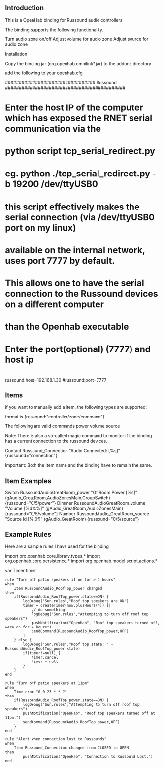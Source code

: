## Introduction

This is a OpenHab binding for Russound audio controllers

The binding supports the following functionality.

Turn audio zone on/off
Adjust volume for audio zone
Adjust source for audio zone

Installation

Copy the binding jar (org.openhab.omnilink*.jar) to the addons directory

add the following to your openhab.cfg

################################# Russound ############################################
# Enter the host IP of the computer which has exposed the RNET serial communication via the 
# python script tcp_serial_redirect.py
# eg. python ./tcp_serial_redirect.py -b 19200 /dev/ttyUSB0 
# this script effectively makes the serial connection (via /dev/ttyUSB0 port on my linux)
# available on the internal network, uses port 7777 by default.
# This allows one to have the serial connection to the Russound devices on a different computer
# than the Openhab executable

# Enter the port(optional) (7777) and host ip 
#
russound:host=192.168.1.30
#russound:port=7777


## Items

if you want to manually add a item, the following types are supported:

format is {russound:"controller/zone/command"}

The following are valid commands
power
volume
source

Note: There is also a so-called magic command to monitor if the binding
      has a current connection to the russound devices.

Contact	Russound_Connection	"Audio Connected: [%s]" {russound="connection"}

Important:  Both the Item name and the binding have to remain the same.


## Item Examples

Switch RussoundAudioGreatRoom_power "Gt Room Power [%s]" 	(gAudio_GreatRoom,AudioZonesMain,GroupSwitch)	{russound="0/5/power"}
Dimmer RussoundAudioGreatRoom_volume	"Volume [%d%%]"	(gAudio_GreatRoom,AudioZonesMain)	{russound="0/5/volume"}
Number RussoundAudio_GreatRoom_source "Source Id [%.0f]"	(gAudio_GreatRoom)	{russound="0/5/source"}

## Example Rules

Here are a sample rules I have used for the binding

import org.openhab.core.library.types.*
import org.openhab.core.persistence.*
import org.openhab.model.script.actions.*

var Timer timer

    rule "Turn off patio speakers if on for > 4 hours"
    when
    	Item RussoundAudio_RoofTop_power changed
    then
        if(RussoundAudio_RoofTop_power.state==ON) {
        	logDebug("Sun.rules","Roof top speakers are ON")
            timer = createTimer(now.plusHours(4)) [|
                // do something!
       			logDebug("Sun.rules","Attempting to turn off roof top speakers")
       			pushNotification("OpenHab", "Roof top speakers turned off, were on for 4 hours")  
       			sendCommand(RussoundAudio_RoofTop_power,OFF)        
            ]
        } else {
        	logDebug("Sun.rules","Roof top state: " + RussoundAudio_RoofTop_power.state)
            if(timer!=null) {
                timer.cancel
                timer = null
            }
        }
    end
    
    rule "Turn off patio speakers at 11pm"
    when
    	Time cron "0 0 23 * * ?"
    then
    	if(RussoundAudio_RoofTop_power.state==ON) {
			logDebug("Sun.rules","Attempting to turn off roof top speakers")
			pushNotification("OpenHab", "Roof top speakers turned off at 11pm.")  
			sendCommand(RussoundAudio_RoofTop_power,OFF)
		}        
    end
    
    rule "Alert when connection lost to Russounds"
    when
    	Item Russound_Connection changed from CLOSED to OPEN
    then
			pushNotification("OpenHab", "Connection to Russound Lost.")  
    end
    

